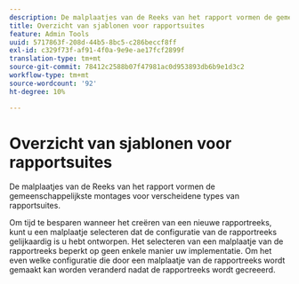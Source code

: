 ```yaml
---
description: De malplaatjes van de Reeks van het rapport vormen de gemeenschappelijkste montages voor verscheidene types van rapportsuites.
title: Overzicht van sjablonen voor rapportsuites
feature: Admin Tools
uuid: 5717863f-208d-44b5-8bc5-c286beccf8ff
exl-id: c329f73f-af91-4f0a-9e9e-ae17fcf2899f
translation-type: tm+mt
source-git-commit: 78412c2588b07f47981ac0d953893db6b9e1d3c2
workflow-type: tm+mt
source-wordcount: '92'
ht-degree: 10%

---
```


# Overzicht van sjablonen voor rapportsuites

De malplaatjes van de Reeks van het rapport vormen de gemeenschappelijkste montages voor verscheidene types van rapportsuites.

Om tijd te besparen wanneer het creëren van een nieuwe rapportreeks, kunt u een malplaatje selecteren dat de configuratie van de rapportreeks gelijkaardig is u hebt ontworpen. Het selecteren van een malplaatje van de rapportreeks beperkt op geen enkele manier uw implementatie. Om het even welke configuratie die door een malplaatje van de rapportreeks wordt gemaakt kan worden veranderd nadat de rapportreeks wordt gecreeerd.

<!-- Meike, links to relevant articles? -->
